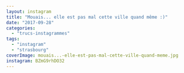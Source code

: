 ```yaml
---
layout: instagram
title: "Mouais... elle est pas mal cette ville quand même :)"
date: "2017-09-28"
categories: 
  - "trucs-instagrammes"
tags: 
  - "instagram"
  - "strasbourg"
coverImage: mouais...-elle-est-pas-mal-cette-ville-quand-meme.jpg
instagram: BZmG9rhDO32
---
```

